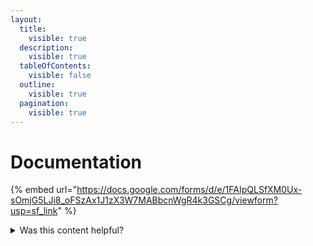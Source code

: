 ```yaml
---
layout:
  title:
    visible: true
  description:
    visible: true
  tableOfContents:
    visible: false
  outline:
    visible: true
  pagination:
    visible: true
---
```


# Documentation





{% embed url="https://docs.google.com/forms/d/e/1FAIpQLSfXM0Ux-sOmjG5LJi8_oFSzAx1J1zX3W7MABbcnWgR4k3GSCg/viewform?usp=sf_link" %}

<details>

<summary>Was this content helpful?</summary>

[Answer this short form](https://forms.gle/e8V11zqUU6DCfvTJ7)

</details>
